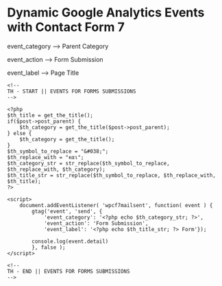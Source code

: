 # Dynamic Google Analytics Events with Contact Form 7

event_category --> Parent Category

event_action   --> Form Submission

event_label    --> Page Title


```
<!--
TH - START || EVENTS FOR FORMS SUBMISSIONS
-->

<?php  
$th_title = get_the_title();
if($post->post_parent) {
	$th_category = get_the_title($post->post_parent);
} else {
	$th_category = get_the_title();
} 
$th_symbol_to_replace = "&#038;";
$th_replace_with = "και";
$th_category_str = str_replace($th_symbol_to_replace, $th_replace_with, $th_category);
$th_title_str = str_replace($th_symbol_to_replace, $th_replace_with, $th_title);
?>

<script>
	document.addEventListener( 'wpcf7mailsent', function( event ) {
		gtag('event', 'send', {
			'event_category': '<?php echo $th_category_str; ?>',
			'event_action': 'Form Submission',
			'event_label': '<?php echo $th_title_str; ?> Form'});
			
		console.log(event.detail)	
		}, false );
</script>

<!--
TH - END || EVENTS FOR FORMS SUBMISSIONS
-->
```
